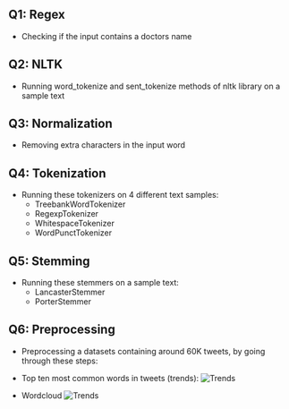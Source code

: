 ## Q1: Regex

- Checking if the input contains a doctors name

## Q2: NLTK

- Running word_tokenize and sent_tokenize methods of nltk library on a sample text

## Q3: Normalization

- Removing extra characters in the input word

## Q4: Tokenization

- Running these tokenizers on 4 different text samples:
  - TreebankWordTokenizer
  - RegexpTokenizer
  - WhitespaceTokenizer
  - WordPunctTokenizer

## Q5: Stemming

- Running these stemmers on a sample text:
  - LancasterStemmer
  - PorterStemmer

## Q6: Preprocessing

- Preprocessing a datasets containing around 60K tweets, by going through these steps:
- Top ten most common words in tweets (trends):
  ![Trends](/Q6/trends-barchart.png)

- Wordcloud
  ![Trends](/Q6/wordcloud.png)
